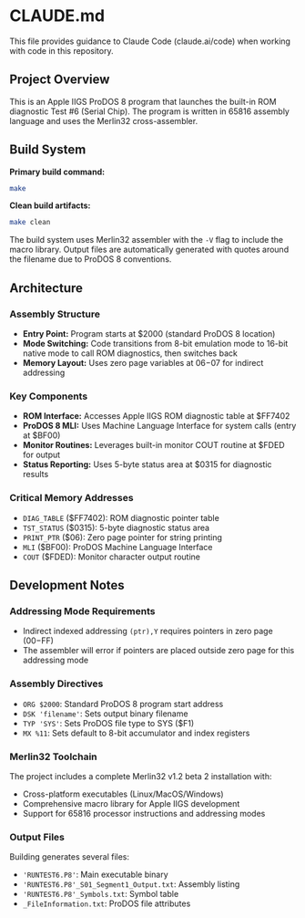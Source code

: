 # CLAUDE.md

This file provides guidance to Claude Code (claude.ai/code) when working with code in this repository.

## Project Overview

This is an Apple IIGS ProDOS 8 program that launches the built-in ROM diagnostic Test #6 (Serial Chip). The program is written in 65816 assembly language and uses the Merlin32 cross-assembler.

## Build System

**Primary build command:**
```bash
make
```

**Clean build artifacts:**
```bash
make clean
```

The build system uses Merlin32 assembler with the `-V` flag to include the macro library. Output files are automatically generated with quotes around the filename due to ProDOS 8 conventions.

## Architecture

### Assembly Structure
- **Entry Point:** Program starts at $2000 (standard ProDOS 8 location)
- **Mode Switching:** Code transitions from 8-bit emulation mode to 16-bit native mode to call ROM diagnostics, then switches back
- **Memory Layout:** Uses zero page variables at $06-$07 for indirect addressing

### Key Components
- **ROM Interface:** Accesses Apple IIGS ROM diagnostic table at $FF7402
- **ProDOS 8 MLI:** Uses Machine Language Interface for system calls (entry at $BF00)
- **Monitor Routines:** Leverages built-in monitor COUT routine at $FDED for output
- **Status Reporting:** Uses 5-byte status area at $0315 for diagnostic results

### Critical Memory Addresses
- `DIAG_TABLE` ($FF7402): ROM diagnostic pointer table
- `TST_STATUS` ($0315): 5-byte diagnostic status area
- `PRINT_PTR` ($06): Zero page pointer for string printing
- `MLI` ($BF00): ProDOS Machine Language Interface
- `COUT` ($FDED): Monitor character output routine

## Development Notes

### Addressing Mode Requirements
- Indirect indexed addressing `(ptr),Y` requires pointers in zero page ($00-$FF)
- The assembler will error if pointers are placed outside zero page for this addressing mode

### Assembly Directives
- `ORG $2000`: Standard ProDOS 8 program start address
- `DSK 'filename'`: Sets output binary filename
- `TYP 'SYS'`: Sets ProDOS file type to SYS ($F1)
- `MX %11`: Sets default to 8-bit accumulator and index registers

### Merlin32 Toolchain
The project includes a complete Merlin32 v1.2 beta 2 installation with:
- Cross-platform executables (Linux/MacOS/Windows)
- Comprehensive macro library for Apple IIGS development
- Support for 65816 processor instructions and addressing modes

### Output Files
Building generates several files:
- `'RUNTEST6.P8'`: Main executable binary
- `'RUNTEST6.P8'_S01_Segment1_Output.txt`: Assembly listing
- `'RUNTEST6.P8'_Symbols.txt`: Symbol table
- `_FileInformation.txt`: ProDOS file attributes